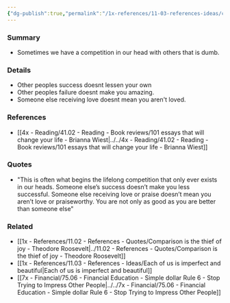 ```yaml
---
{"dg-publish":true,"permalink":"/1x-references/11-03-references-ideas/competing-with-others-only-exists-in-our-head/"}
---
```



### Summary
- Sometimes we have a competition in our head with others that is dumb.

### Details
- Other peoples success doesnt lessen your own
- Other peoples failure doesnt make you amazing.
- Someone else receiving love doesnt mean you aren't loved.

### References
- [[4x - Reading/41.02 - Reading - Book reviews/101 essays that will change your life - Brianna Wiest\|../../4x - Reading/41.02 - Reading - Book reviews/101 essays that will change your life - Brianna Wiest]]

### Quotes
- "This is often what begins the lifelong competition that only ever exists in our heads. Someone else’s success doesn’t make you less successful. Someone else receiving love or praise doesn’t mean you aren’t love or praiseworthy. You are not only as good as you are better than someone else"

### Related
- [[1x - References/11.02 - References - Quotes/Comparison is the thief of joy - Theodore Roosevelt\|../11.02 - References - Quotes/Comparison is the thief of joy - Theodore Roosevelt]]
- [[1x - References/11.03 - References - Ideas/Each of us is imperfect and beautiful\|Each of us is imperfect and beautiful]]
- [[7x - Financial/75.06 - Financial Education - Simple dollar Rule 6 - Stop Trying to Impress Other People\|../../7x - Financial/75.06 - Financial Education - Simple dollar Rule 6 - Stop Trying to Impress Other People]]